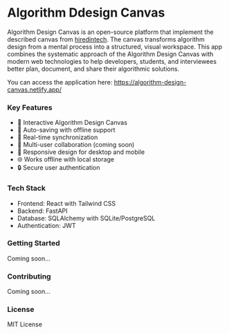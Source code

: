 # Algorithm Ddesign Canvas

Algorithm Design Canvas is an open-source platform that implement the described canvas from [hiredintech](https://www.hiredintech.com/algorithms/algorithm-design-canvas/what-is-the-canvas/). The canvas transforms algorithm design from a mental process into a structured, visual workspace. This app combines the systematic approach of the Algorithm Design Canvas with modern web technologies to help developers, students, and interviewees better plan, document, and share their algorithmic solutions.

You can access the application here: https://algorithm-design-canvas.netlify.app/

### Key Features
- 📝 Interactive Algorithm Design Canvas
- 💾 Auto-saving with offline support
- 🔄 Real-time synchronization
- 👥 Multi-user collaboration (coming soon)
- 📱 Responsive design for desktop and mobile
- 🌐 Works offline with local storage
- 🔒 Secure user authentication

### Tech Stack
- Frontend: React with Tailwind CSS
- Backend: FastAPI
- Database: SQLAlchemy with SQLite/PostgreSQL
- Authentication: JWT

### Getting Started
Coming soon...

### Contributing
Coming soon...

### License
MIT License
